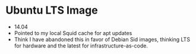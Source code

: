 # Ubuntu LTS Image

- 14.04
- Pointed to my local Squid cache for apt updates
- Think I have abandoned this in favor of Debian Sid images, thinking LTS for hardware and the latest for infrastructure-as-code.
